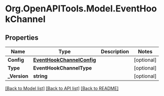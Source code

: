 # Org.OpenAPITools.Model.EventHookChannel

## Properties

Name | Type | Description | Notes
------------ | ------------- | ------------- | -------------
**Config** | [**EventHookChannelConfig**](EventHookChannelConfig.md) |  | [optional] 
**Type** | **EventHookChannelType** |  | [optional] 
**_Version** | **string** |  | [optional] 

[[Back to Model list]](../README.md#documentation-for-models) [[Back to API list]](../README.md#documentation-for-api-endpoints) [[Back to README]](../README.md)

